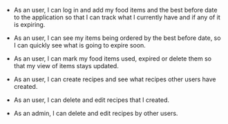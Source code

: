 * As an user, I can log in and add my food items and the best before date to the application so that I can track what I currently have and if any of it is expiring.  

* As an user, I can see my items being ordered by the best before date, so I can quickly see what is going to expire soon.  

* As an user, I can mark my food items used, expired or delete them so that my view of items stays updated.  

* As an user, I can create recipes and see what recipes other users have created.

* As an user, I can delete and edit recipes that I created.

* As an admin, I can delete and edit recipes by other users.
